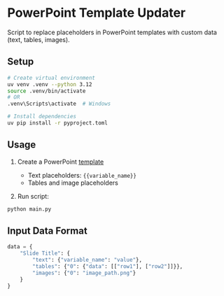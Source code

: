# PowerPoint Template Updater

Script to replace placeholders in PowerPoint templates with custom data (text, tables, images).

## Setup

```bash
# Create virtual environment
uv venv .venv --python 3.12
source .venv/bin/activate
# OR
.venv\Scripts\activate  # Windows

# Install dependencies
uv pip install -r pyproject.toml
```

## Usage
1. Create a PowerPoint [template](example-presentation.pptx)
   - Text placeholders: `{{variable_name}}`
   - Tables and image placeholders


2. Run script:
```bash
python main.py
```

## Input Data Format
```python
data = {
    "Slide Title": {
        "text": {"variable_name": "value"},
        "tables": {"0": {"data": [["row1"], ["row2"]]}},
        "images": {"0": "image_path.png"}
    }
}
```
